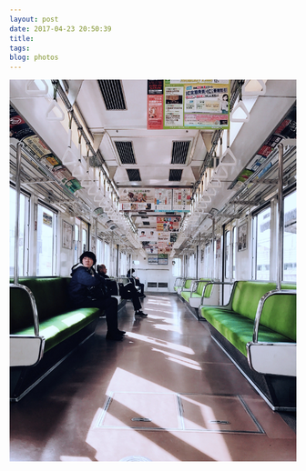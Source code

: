 ```yaml
---
layout: post
date: 2017-04-23 20:50:39
title: 
tags:
blog: photos
---
```


![title](/assets/photoblog/train-to-nara.jpg)
